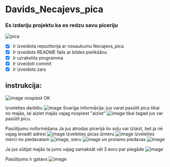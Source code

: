 # Davids_Necajevs_pica
### Es izdariju projektu ka es redzu savu piceriju
![pica](https://www.southernliving.com/thmb/3x3cJaiOvQ8-3YxtMQX0vvh1hQw=/1500x0/filters:no_upscale():max_bytes(150000):strip_icc()/2652401_QFSSL_SupremePizza_00072-d910a935ba7d448e8c7545a963ed7101.jpg)
- [x] Ir izveidota repozitorija ar nosaukumu Necajevs_pica
- [x] Ir izveidots README fails ar bildes pielikšānu
- [x] Ir uzrakstita  programma
- [x] Ir izveidoti commit
- [x] Ir izveidots zars

## instrukcija:
![image](https://github.com/Valerio1456/Necajevs_pica/assets/165994078/01549a2c-a15a-4952-b04b-b1b115a9a138)
nospiest OK

Izveleties darbibu
![image](https://github.com/Valerio1456/Necajevs_pica/assets/165994078/b944ac0e-694a-48bc-9064-6ed90253219e)
Svarīga informācija: jus varat pasūtit pica tikai no majās, lai aiziet majās vajag nospiest "aiziet"
![image](https://github.com/Valerio1456/Necajevs_pica/assets/165994078/728d8d5d-8c8b-43c6-af37-7ae835b7865b) tikai tagad jus var pasūtit picu.

Pasūtijumu noformēšana
Ja jus atrodas picerijā šo soļu var izlaist, bet ja nē vajag ievadit adresi ![image](https://github.com/Valerio1456/Necajevs_pica/assets/165994078/89e02eb0-50f8-4f17-8b8a-137bc2fe4ee6)
Izveleties picas izmeru ![image](https://github.com/Valerio1456/Necajevs_pica/assets/165994078/c4567337-3226-4ed7-bf5b-be1230755583)
Izveleties merci no piedavatam ![image](https://github.com/Valerio1456/Necajevs_pica/assets/165994078/bb9ff61b-06ae-4c81-a5eb-d43761ec08e0), sieru ![image](https://github.com/Valerio1456/Necajevs_pica/assets/165994078/ba0d22d8-87d2-4442-8507-53ae8be6ca7e) un protams piedavas ![image](https://github.com/Valerio1456/Necajevs_pica/assets/165994078/3bda8aa1-ed20-4cb6-af47-b2f9ae02a88e)
 
 Ja jus sūtijat majās ta jums vajag samaksāt vēl 3 eoru par piegāde ![image](https://github.com/Valerio1456/Necajevs_pica/assets/165994078/24c5deb9-14b6-410a-a43b-a9fe90fe723c)

 Pasūtijums ir gatavs ![image](https://github.com/Valerio1456/Necajevs_pica/assets/165994078/fd80c50c-d614-4938-92fa-c1f54f781dc0)









